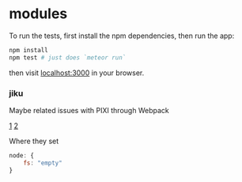 # modules

To run the tests, first install the npm dependencies, then run the app:

```sh
npm install
npm test # just does `meteor run`
```

then visit [localhost:3000](//localhost:3000) in your browser.

### jiku

Maybe related issues with PIXI through Webpack

[1](https://github.com/pixijs/pixi.js/issues/1854)
[2](https://github.com/pixijs/pixi.js/issues/2078)

Where they set

```javascript
node: {
    fs: "empty"
}
```
